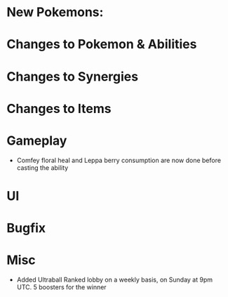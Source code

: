 # New Pokemons:

# Changes to Pokemon & Abilities

# Changes to Synergies

# Changes to Items

# Gameplay

- Comfey floral heal and Leppa berry consumption are now done before casting the ability

# UI

# Bugfix

# Misc

- Added Ultraball Ranked lobby on a weekly basis, on Sunday at 9pm UTC. 5 boosters for the winner
